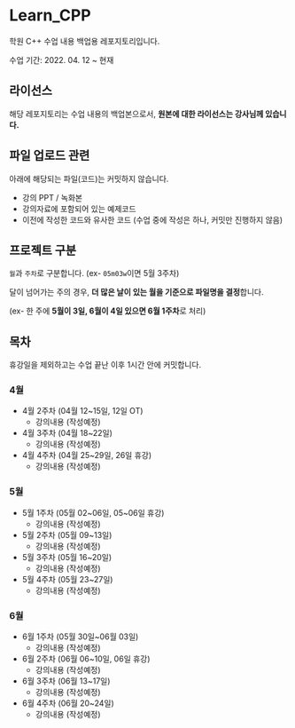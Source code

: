 # Learn_CPP

학원 C++ 수업 내용 백업용 레포지토리입니다.

수업 기간: 2022. 04. 12 ~ 현재

## 라이선스

해당 레포지토리는 수업 내용의 백업본으로서, **원본에 대한 라이선스는 강사님께 있습니다.**

## 파일 업로드 관련

아래에 해당되는 파일(코드)는 커밋하지 않습니다.

- 강의 PPT / 녹화본
- 강의자료에 포함되어 있는 예제코드
- 이전에 작성한 코드와 유사한 코드 (수업 중에 작성은 하나, 커밋만 진행하지 않음)

## 프로젝트 구분

`월`과 `주차`로 구분합니다. (ex- `05m03w`이면 5월 3주차)

달이 넘어가는 주의 경우, **더 많은 날이 있는 월을 기준으로 파일명을 결정**합니다.

(ex- 한 주에 **5월이 3일, 6월이 4일 있으면 6월 1주차**로 처리)

## 목차

휴강일을 제외하고는 수업 끝난 이후 1시간 안에 커밋합니다.

### 4월

- 4월 2주차 (04월 12~15일, 12일 OT)
    - 강의내용 (작성예정)
- 4월 3주차 (04월 18~22일)
    - 강의내용 (작성예정)
- 4월 4주차 (04월 25~29일, 26일 휴강)
    - 강의내용 (작성예정)

### 5월

- 5월 1주차 (05월 02~06일, 05~06일 휴강)
    - 강의내용 (작성예정)
- 5월 2주차 (05월 09~13일)
    - 강의내용 (작성예정)
- 5월 3주차 (05월 16~20일)
    - 강의내용 (작성예정)
- 5월 4주차 (05월 23~27일)
    - 강의내용 (작성예정)

### 6월

- 6월 1주차 (05월 30일~06월 03일)
    - 강의내용 (작성예정)
- 6월 2주차 (06월 06~10일, 06일 휴강)
    - 강의내용 (작성예정)
- 6월 3주차 (06월 13~17일)
    - 강의내용 (작성예정)
- 6월 4주차 (06월 20~24일)
    - 강의내용 (작성예정)